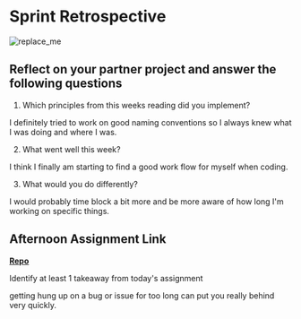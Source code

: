# Sprint Retrospective

![replace_me](https://codeworks.blob.core.windows.net/public/assets/img/illustrations/placeholder.svg)

## Reflect on your partner project and answer the following questions

1. Which principles from this weeks reading did you implement?

I definitely tried to work on good naming conventions so I always knew what I was doing and where I was.

2. What went well this week?

I think I finally am starting to find a good work flow for myself when coding.

3. What would you do differently?

I would probably time block a bit more and be more aware of how long I'm working on specific things.

## Afternoon Assignment Link

**[Repo](https://github.com/JoeCalvi/week-7-checkpoint-new)**

Identify at least 1 takeaway from today's assignment

getting hung up on a bug or issue for too long can put you really behind very quickly.
